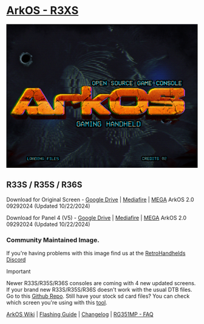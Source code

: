 # [ArkOS - R3XS](https://aeolusux.github.io/ArkOS-R3XS/)
![](https://raw.githubusercontent.com/AeolusUX/ArkOS-R3XS/main/logo.bmp)

## R33S / R35S / R36S
Download for Original Screen - [Google Drive](https://drive.google.com/file/d/10z7j7IZ7WX3y10ZJBW_a2-agcIe1Dx9m/view?usp=sharing) | [Mediafire](https://www.mediafire.com/file/da4193t5vsjfsbr/ArkOS_R35S-R36S_v2.0_1272024-1.img.xz/file) | [MEGA](https://mega.nz/file/nq5yWJDT#HI9YR1bYrJS8ucN_RqZn3gx8qNkiznlJJmW92mHG_k0) ArkOS 2.0 09292024  (Updated 10/22/2024)

Download for Panel 4 (V5) - [Google Drive](https://drive.google.com/file/d/1eYBt2jtCZvVGX5ScJSmfK-ii0zbUe7Wx/view?usp=sharing) | [Mediafire](https://www.mediafire.com/file/23cw6ij4bz474f3/ArkOS_R35S-R36S_v2.0_05242024_P4.img.xz/file) | [MEGA](https://mega.nz/file/1QgFkQpL#YMgRaj_gJK-gV5To7xSIVTO5TJEV4xEMsdALaDrjaRc) ArkOS 2.0 09292024  (Updated 10/22/2024)

### Community Maintained Image.
If you're having problems with this image find us at the [RetroHandhelds Discord](https://discord.gg/RetroHandhelds)

> [!IMPORTANT]  
Newer R33S/R35S/R36S consoles are coming with 4 new updated screens. 
If your brand new R33S/R35S/R36S doesn't work with the usual DTB files.
Go to this [Github Repo](https://github.com/AeolusUX/R36S-DTB). 
Still have your stock sd card files? You can check which screen you're using with this [tool](https://aeolusux.github.io/ArkOS-R3XS/tools/dtbIdentify.htm).

[ArkOS Wiki](https://github.com/christianhaitian/arkos/wiki) | [Flashing Guide](https://ko-fi.com/post/Installation-Guide-for-ArkOS-v2-0-01272024-J3J6TVPH1) | [Changelog](https://raw.githubusercontent.com/AeolusUX/ArkOS-R3XS-Updater/main/R3XS-Changelogs) | [RG351MP - FAQ](https://github.com/christianhaitian/arkos/wiki/Frequently-Asked-Questions---RG351MP)
